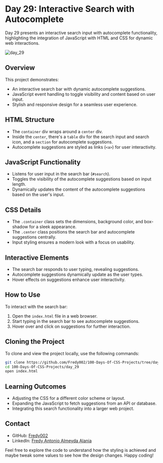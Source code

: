 # Day 29: Interactive Search with Autocomplete

Day 29 presents an interactive search input with autocomplete functionality, highlighting the integration of JavaScript with HTML and CSS for dynamic web interactions.

![day_29](https://github.com/Fredy002/100-Days-Of-CSS-Projects/assets/104151778/5657feb8-3145-47db-b339-91750e599dcf)

## Overview

This project demonstrates:

- An interactive search bar with dynamic autocomplete suggestions.
- JavaScript event handling to toggle visibility and content based on user input.
- Stylish and responsive design for a seamless user experience.

## HTML Structure

- The `container` div wraps around a `center` div.
- Inside the `center`, there's a `table` div for the search input and search icon, and a `section` for autocomplete suggestions.
- Autocomplete suggestions are styled as links (`<a>`) for user interactivity.

## JavaScript Functionality

- Listens for user input in the search bar (`#search`).
- Toggles the visibility of the autocomplete suggestions based on input length.
- Dynamically updates the content of the autocomplete suggestions based on the user's input.

## CSS Details

- The `.container` class sets the dimensions, background color, and box-shadow for a sleek appearance.
- The `.center` class positions the search bar and autocomplete suggestions centrally.
- Input styling ensures a modern look with a focus on usability.

## Interactive Elements

- The search bar responds to user typing, revealing suggestions.
- Autocomplete suggestions dynamically update as the user types.
- Hover effects on suggestions enhance user interactivity.

## How to Use

To interact with the search bar:

1. Open the `index.html` file in a web browser.
2. Start typing in the search bar to see autocomplete suggestions.
3. Hover over and click on suggestions for further interaction.

## Cloning the Project

To clone and view the project locally, use the following commands:

```bash
git clone https://github.com/Fredy002/100-Days-Of-CSS-Projects/tree/day_21-30/day_29
cd 100-Days-Of-CSS-Projects/day_29
open index.html
```

## Learning Outcomes

- Adjusting the CSS for a different color scheme or layout.
- Expanding the JavaScript to fetch suggestions from an API or database.
- Integrating this search functionality into a larger web project.

## Contact

- GitHub: [Fredy002](https://github.com/Fredy002)
- LinkedIn: [Fredy Antonio Almeyda Alania](https://www.linkedin.com/in/fredy-antonio-almeyda-alania/)

Feel free to explore the code to understand how the styling is achieved and maybe tweak some values to see how the design changes. Happy coding!
